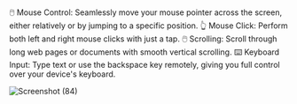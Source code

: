 
🖱️ Mouse Control: Seamlessly move your mouse pointer across the screen, either relatively or by jumping to a specific position.
👆 Mouse Click: Perform both left and right mouse clicks with just a tap.
🖱️ Scrolling: Scroll through long web pages or documents with smooth vertical scrolling.
⌨️ Keyboard Input: Type text or use the backspace key remotely, giving you full control over your device's keyboard.

![Screenshot (84)](https://github.com/user-attachments/assets/8f344ba1-df81-492b-b295-8da2834d5bbe)
